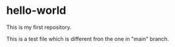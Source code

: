 # hello-world
This is my first repository.

This is a test file which is different fron the one in "main" branch.
